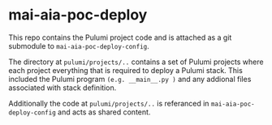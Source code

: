# mai-aia-poc-deploy

This repo contains the Pulumi project code and is attached as a git submodule to `mai-aia-poc-deploy-config`.

The directory at `pulumi/projects/..` contains a set of Pulumi projects where each project everything that is required to deploy a Pulumi stack. This included the Pulumi program `(e.g. __main__.py )` and any addional files associated with stack definition. 

Additionally the code at `pulumi/projects/..` is referanced in `mai-aia-poc-deploy-config` and acts as shared content.